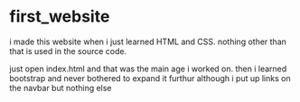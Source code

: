 # first_website
i made this website when i just learned HTML and CSS. nothing other than that is used in the source code.

just open index.html and that was the main age i worked on. then i learned bootstrap and never bothered to expand it furthur
although i put up links on the navbar but nothing else
